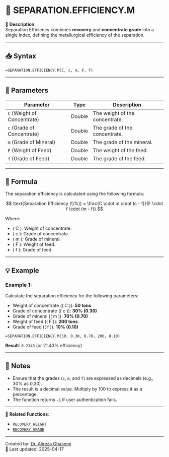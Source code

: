 # 🔁 SEPARATION.EFFICIENCY.M

🔹 **Description**:  
Separation Efficiency combines **recovery** and **concentrate grade** into a single index, defining the metallurgical efficiency of the separation.

---

## 📥 Syntax

```excel
=SEPARATION.EFFICIENCY.M(C, c, m, F, f)
```

---

## 🧾 Parameters

| Parameter               | Type   | Description                                                                 |
|--------------------------|--------|-----------------------------------------------------------------------------|
| `C` (Weight of Concentrate) | Double | The weight of the concentrate.                                              |
| `c` (Grade of Concentrate)  | Double | The grade of the concentrate.                                               |
| `m` (Grade of Mineral)      | Double | The grade of the mineral.                                                   |
| `F` (Weight of Feed)        | Double | The weight of the feed.                                                     |
| `f` (Grade of Feed)         | Double | The grade of the feed.                                                      |

---

## 🧮 Formula

The separation efficiency is calculated using the following formula:

$$
\text{Separation Efficiency (\\%)} = \frac{C \cdot m \cdot (c - f)}{F \cdot f \cdot (m - f)}
$$

Where:  
- \( C \): Weight of concentrate.  
- \( c \): Grade of concentrate.  
- \( m \): Grade of mineral.  
- \( F \): Weight of feed.  
- \( f \): Grade of feed.  

---

## 💡 Example

### Example 1:
Calculate the separation efficiency for the following parameters:  
- Weight of concentrate (\( C \)): **50 tons**  
- Grade of concentrate (\( c \)): **30% (0.30)**  
- Grade of mineral (\( m \)): **70% (0.70)**  
- Weight of feed (\( F \)): **200 tons**  
- Grade of feed (\( f \)): **10% (0.10)**

```excel
=SEPARATION.EFFICIENCY.M(50, 0.30, 0.70, 200, 0.10)
```

**Result**: `0.2143` (or 21.43% efficiency)

---

## 📝 Notes

- Ensure that the grades (`c`, `m`, and `f`) are expressed as decimals (e.g., 30% as 0.30).
- The result is a decimal value. Multiply by 100 to express it as a percentage.
- The function returns `-1` if user authentication fails.

---

📌 **Related Functions**:
- [`RECOVERY.WEIGHT`](./RecoveryWeight.md)
- [`RECOVERY.GRADE`](./RecoveryGrade.md)

---

Created by: [Dr. Alireza Ghasemi](https://github.com/Dr-Alireza-Ghasemi)  
📅 Last updated: 2025-04-17
